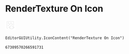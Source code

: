 # RenderTexture On Icon
![](/img/RenderTexture%20On%20Icon.png)

``` CSharp
EditorGUIUtility.IconContent("RenderTexture On Icon")
```
```
67309570266591731
```
